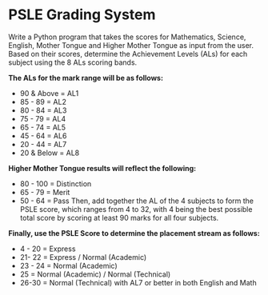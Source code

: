 # PSLE Grading System

Write a Python program that takes the scores for Mathematics, Science, English, Mother Tongue and Higher Mother Tongue as input from the user. Based on their scores, determine the Achievement Levels (ALs) for each subject using the 8 ALs scoring bands. 

**The ALs for the mark range will be as follows:**
* 90 & Above = AL1
* 85 - 89 = AL2
* 80 - 84 = AL3
* 75 - 79 = AL4
* 65 - 74 = AL5
* 45 - 64 = AL6
* 20 - 44 = AL7
* 20 & Below = AL8

**Higher Mother Tongue results will reflect the following:**
* 80 - 100 = Distinction
* 65 - 79 = Merit
* 50 - 64 = Pass
Then, add together the AL of the 4 subjects to form the PSLE score, which ranges from 4 to 32, with 4 being the best possible total score by scoring at least 90 marks for all four subjects.

**Finally, use the PSLE Score to determine the placement stream as follows:**
* 4 - 20 = Express
* 21- 22 = Express / Normal (Academic)
* 23 - 24 = Normal (Academic)
* 25 = Normal (Academic) / Normal (Technical)
* 26-30 = Normal (Technical) with AL7 or better in both English and Math
